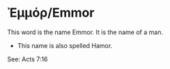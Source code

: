 # Ἐμμόρ/Emmor

This word is the name Emmor. It is the name of a man.

* This name is also spelled Hamor.

See: Acts 7:16
